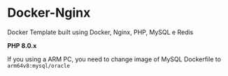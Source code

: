 # Docker-Nginx
Docker Template built using Docker, Nginx, PHP, MySQL e Redis

**PHP 8.0.x**

If you using a ARM PC, you need to change image of MySQL Dockerfile to `arm64v8:mysql/oracle`
